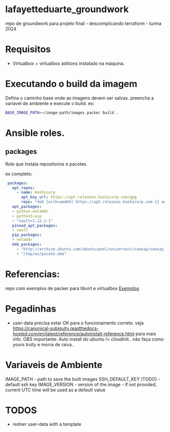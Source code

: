 # lafayetteduarte_groundwork
repo de groundwork para projeto final - descomplicando terraform - turma 2024

# Requisitos
- Virtualbox + virtualbox aditions instalado na máquina.

# Executando o build da imagem

Defina o caminho base onde as imagens devem ser salvas.
preencha a variavel de ambiente e execute o build.
ex:

```BASH
BASE_IMAGE_PATH=~/image-path/images packer build .
```

# Ansible roles.

## packages
Role que instala repositorios e pacotes.

ex completo:

```YAML
 packages:
   apt_repos:
     - name: Hashicorp
       apt_key_url: https://apt.releases.hashicorp.com/gpg
       repo: "deb [arch=amd64] https://apt.releases.hashicorp.com {{ ansible_facts['lsb']['codename']  }} main"
   apt_packages:
   - python-netaddr
   - python3-pip
   - "vault=1.12.1-1"
   pinned_apt_packages:
   - vault
   pip_packages:
   - netaddr
   deb_packages:
     - "http://archive.ubuntu.com/ubuntu/pool/universe/c/cowsay/cowsay_3.03+dfsg2-8_all.deb"
     - "/tmp/av/pacote.deb"
```

# Referencias:
repo com exemplos de packer para libvirt e virtualbox
[Exemplos](https://github.dev/alvistack/vagrant-ubuntu/blob/master/packer/ubuntu-22.04-virtualbox/packer.json)

# Pegadinhas
- user-data precisa estar OK para o funcionamento correto.
  veja https://canonical-subiquity.readthedocs-hosted.com/en/latest/reference/autoinstall-reference.html para mais info.
  OBS importante: Auto install do ubuntu != cloudinit.. não faça como yours trully e morra de raiva..



# Variaveis de Ambiente
 IMAGE_PATH - path to save the built images
 SSH_DEFAULT_KEY (TODO) - default ssh key
 IMAGE_VERSION - version of the image - if not provided, current UTC time will be used as a default value


# TODOS
- redner user-data with a template
